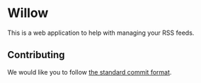 # Willow
This is a web application to help with managing your RSS feeds.

## Contributing
We would like you to follow [the standard commit format](/CONTRIBUTING.md).
